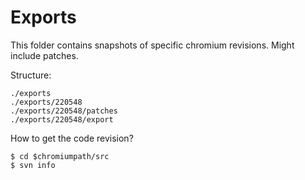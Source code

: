 # Exports

This folder contains snapshots of specific chromium revisions. Might include patches.

Structure:

```
./exports
./exports/220548
./exports/220548/patches
./exports/220548/export
```

How to get the code revision?

```
$ cd $chromiumpath/src
$ svn info
```

